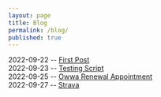 ```yaml
---
layout: page
title: Blog
permalink: /blog/
published: true
---
```

2022-09-22 -- [First Post](https://rellinrg.github.io/A-new-post/)
<br>
2022-09-23 -- [Testing Script](https://rellinrg.github.io/Blog_Post2/)
<br>
2022-09-25 -- [Owwa Renewal Appointment](https://rellinrg.github.io/Blog_Post3/)
<br>
2022-09-27 -- [Strava](https://rellinrg.github.io/Blog_Post5/)
<br>
<br>
<br>
<br>
<br>
<br>
<br>
<br>
<br>
